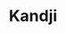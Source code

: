 ---
blog: https://blog.kandji.io/
facebook: https://facebook.com/kandjimdm
linkedin: https://linkedin.com/company/kandji
logohandle: kandjiio
sort: kandji
title: Kandji
twitter: https://x.com/KandjiMDM
website: https://www.kandji.io/
---